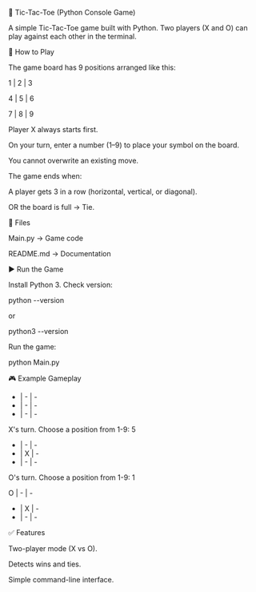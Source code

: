 🎲 Tic-Tac-Toe (Python Console Game)

A simple Tic-Tac-Toe game built with Python.
Two players (X and O) can play against each other in the terminal.



📌 How to Play

The game board has 9 positions arranged like this:

1 | 2 | 3

4 | 5 | 6

7 | 8 | 9


Player X always starts first.

On your turn, enter a number (1–9) to place your symbol on the board.

You cannot overwrite an existing move.

The game ends when:

A player gets 3 in a row (horizontal, vertical, or diagonal).

OR the board is full → Tie.

📂 Files

Main.py → Game code

README.md → Documentation



▶️ Run the Game

Install Python 3. Check version:

python --version


or

python3 --version


Run the game:

python Main.py

🎮 Example Gameplay
- | - | -
- | - | -
- | - | -

X's turn.
Choose a position from 1-9: 5

- | - | -
- | X | -
- | - | -

O's turn.
Choose a position from 1-9: 1

O | - | -
- | X | -
- | - | -




✅ Features

Two-player mode (X vs O).

Detects wins and ties.

Simple command-line interface.
